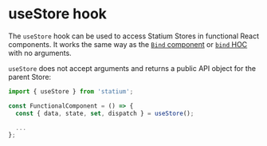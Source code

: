 # useStore hook

The `useStore` hook can be used to access Statium Stores in functional React components. It works the same way as the [`Bind` component](Bind.md) or [`bind` HOC](bindHoc.md) with no arguments.

`useStore` does not accept arguments and returns a public API object for the parent Store:

```javascript
import { useStore } from 'statium';

const FunctionalComponent = () => {
  const { data, state, set, dispatch } = useStore();

  ...
};

```

